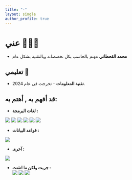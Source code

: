 ```yaml
---
title: "-"
layout: single
author_profile: true
---
```


# عني 🙋🏻‍♂️

- **محمد القحطاني**
مهتم بالحاسب بكل تخصصاته وبالتقنية بشكل عام

## تعليمي 📖

- **تقنية المعلومات** - تخرجت في عام 2024.

## قد أفهم به , أهتم به:

- **لغات البرمجة :** <br>
<img src="https://img.shields.io/badge/JavaScript-F7DF1E?style=for-the-badge&logo=javascript&logoColor=black">
<img src="https://img.shields.io/badge/HTML5-E34F26?style=for-the-badge&logo=html5&logoColor=white">
<img src="https://img.shields.io/badge/css-663399?style=for-the-badge&logo=css&logoColor=white">
<img src="https://img.shields.io/badge/sql-003B57?style=for-the-badge&logo=sqlite&logoColor=white">
<img src="https://img.shields.io/badge/PL/sql-003B57?style=for-the-badge&logo=sqlite&logoColor=white">
<img src="https://img.shields.io/badge/php-777BB4?style=for-the-badge&logo=php&logoColor=white">

- **قواعد البيانات :** <br>
<img src ="https://img.shields.io/badge/mysql-4479A1?style=for-the-badge&logo=mysql&logoColor=white"/>

- **آخرى :** <br>
<img src="https://img.shields.io/badge/linux-f8f8ff.svg?&style=for-the-badge&logo=linux&logoColor=black">

- **جربت ولكن ما اتقنت :** <br>
<img src="https://img.shields.io/badge/node.js-5FA04E?style=for-the-badge&logo=node.js&logoColor=white"/> <img src="https://img.shields.io/badge/python-%2314354C.svg?&style=for-the-badge&logo=python&logoColor=white"/> <img src="https://img.shields.io/badge/c++-00599C?style=for-the-badge&logo=cplusplus&logoColor=white"/>
